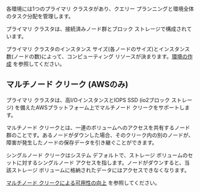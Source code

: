 各環境には1つのプライマリ クラスタがあり、クエリー プランニングと環境全体のタスク分配を管理します。

プライマリ クラスタは、接続済みノード群とブロック ストレージで構成されています。

プライマリ クラスタのインスタンス サイズ(各ノードのサイズ)とインスタンス数(ノードの数)によって、コンピューティング リソースが決まります。[環境の作成](qiv1640281527006.md) を参照してください。

## マルチノード クリーク (AWSのみ)


プライマリ クラスタは、高I/OインスタンスとIOPS SSD (io2ブロック ストレージ) を備えたAWSプラットフォーム上でマルチノード クリークをサポートします。

マルチノード クリークとは、一連のボリュームへのアクセスを共有するノード群のことです。あるノードがダウンした場合、そのクリーク内の別のノードが、障害が発生したノードの保存データを引き継ぐことができます。

シングルノード クリークはシステム デフォルトで、ストレージ ボリュームのセットに対するシングルノード アクセスを指します。ノードがダウンすると、当該ストレージ ボリュームに格納されたデータにはアクセスできなくなります。

[マルチノード クリークによる可用性の向上](https://docs.teradata.com/access/sources/dita/topic?dita:topicPath=jhj1710287413096.dita&utm_source=console&utm_medium=iph) を参照してください。


